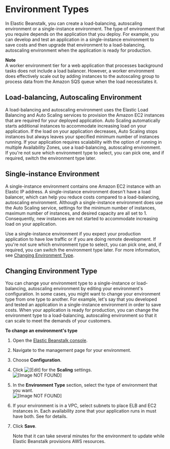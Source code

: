 # Environment Types<a name="using-features-managing-env-types"></a>

In Elastic Beanstalk, you can create a load\-balancing, autoscaling environment or a single\-instance environment\. The type of environment that you require depends on the application that you deploy\. For example, you can develop and test an application in a single\-instance environment to save costs and then upgrade that environment to a load\-balancing, autoscaling environment when the application is ready for production\.

**Note**  
A worker environment tier for a web application that processes background tasks does not include a load balancer\. However, a worker environment does effectively scale out by adding instances to the autoscaling group to process data from the Amazon SQS queue when the load necessitates it\.

## Load\-balancing, Autoscaling Environment<a name="autoscale-environ"></a>

A load\-balancing and autoscaling environment uses the Elastic Load Balancing and Auto Scaling services to provision the Amazon EC2 instances that are required for your deployed application\. Auto Scaling automatically starts additional instances to accommodate increasing load on your application\. If the load on your application decreases, Auto Scaling stops instances but always leaves your specified minimum number of instances running\. If your application requires scalability with the option of running in multiple Availability Zones, use a load\-balancing, autoscaling environment\. If you're not sure which environment type to select, you can pick one, and if required, switch the environment type later\.

## Single\-instance Environment<a name="single-instance-environ"></a>

A single\-instance environment contains one Amazon EC2 instance with an Elastic IP address\. A single\-instance environment doesn't have a load balancer, which can help you reduce costs compared to a load\-balancing, autoscaling environment\. Although a single\-instance environment does use the Auto Scaling service, settings for the minimum number of instances, maximum number of instances, and desired capacity are all set to 1\. Consequently, new instances are not started to accommodate increasing load on your application\.

Use a single\-instance environment if you expect your production application to have low traffic or if you are doing remote development\. If you're not sure which environment type to select, you can pick one, and, if required, you can switch the environment type later\. For more information, see [Changing Environment Type](#using-features.managing.changetype)\.

## Changing Environment Type<a name="using-features.managing.changetype"></a>

You can change your environment type to a single\-instance or load\-balancing, autoscaling environment by editing your environment's configuration\. In some cases, you might want to change your environment type from one type to another\. For example, let's say that you developed and tested an application in a single\-instance environment in order to save costs\. When your application is ready for production, you can change the environment type to a load\-balancing, autoscaling environment so that it can scale to meet the demands of your customers\.

**To change an environment's type**

1. Open the [Elastic Beanstalk console](https://console.aws.amazon.com/elasticbeanstalk)\.

1. Navigate to the management page for your environment\.

1. Choose **Configuration**\.

1. Click ![\[Edit\]](http://docs.aws.amazon.com/elasticbeanstalk/latest/dg/images/cog.png) for the **Scaling** settings\.  
![\[Image NOT FOUND\]](http://docs.aws.amazon.com/elasticbeanstalk/latest/dg/images/aeb-env-config-scaling.png)

1. In the **Environment Type** section, select the type of environment that you want\.  
![\[Image NOT FOUND\]](http://docs.aws.amazon.com/elasticbeanstalk/latest/dg/images/clearbox-config-as-cf-circle.png)

1. If your environment is in a VPC, select subnets to place ELB and EC2 instances in\. Each availability zone that your application runs in must have both\. See  for details\.

1. Click **Save**\.

   Note that it can take several minutes for the environment to update while Elastic Beanstalk provisions AWS resources\.
